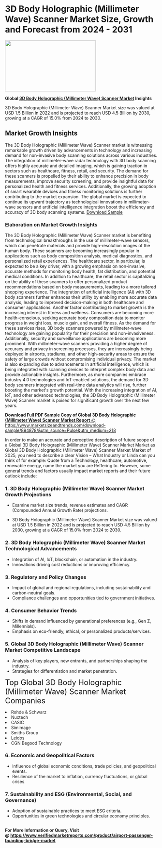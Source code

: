 <H1>3D Body Holographic (Millimeter Wave) Scanner Market Size, Growth and Forecast from 2024 - 2031</H1><img class="aligncenter size-medium wp-image-584254" src="https://thirdeyenews.in/wp-content/uploads/2024/09/Global-Market-Research-300x168.jpeg" alt="" width="300" height="168" /><p><strong>Global&nbsp;<a href="https://www.marketsizeandtrends.com/download-sample/894878/&amp;utm_source=Pulse&amp;utm_medium=218">3D Body Holographic (Millimeter Wave) Scanner Market</a> Insights</strong></p><p>3D Body Holographic (Millimeter Wave) Scanner Market size was valued at USD 1.5 Billion in 2022 and is projected to reach USD 4.5 Billion by 2030, growing at a CAGR of 15.0% from 2024 to 2030.</p><p><h2>Market Growth Insights</h2> The 3D Body Holographic (Millimeter Wave) Scanner market is witnessing remarkable growth driven by advancements in technology and increasing demand for non-invasive body scanning solutions across various industries. The integration of millimeter-wave radar technology with 3D body scanning offers highly accurate and detailed imaging, which is gaining traction in sectors such as healthcare, fitness, retail, and security. The demand for these scanners is propelled by their ability to enhance precision in body measurements, improve security screening, and provide insightful data for personalized health and fitness services. Additionally, the growing adoption of smart wearable devices and fitness monitoring solutions is further contributing to the market expansion. The global market is expected to continue its upward trajectory as technological innovations in millimeter-wave sensors and artificial intelligence integration boost the efficiency and accuracy of 3D body scanning systems. <a href="download_sample_link_here">Download Sample</a> <h3>Elaboration on Market Growth Insights</h3> The 3D Body Holographic (Millimeter Wave) Scanner market is benefiting from technological breakthroughs in the use of millimeter-wave sensors, which can penetrate materials and provide high-resolution images of the human body. These scanners are becoming increasingly popular in applications such as body composition analysis, medical diagnostics, and personalized retail experiences. The healthcare sector, in particular, is expected to be a key driver, with a growing emphasis on non-invasive, accurate methods for monitoring body health, fat distribution, and potential medical conditions. In addition to healthcare, the retail sector is capitalizing on the ability of these scanners to offer personalized product recommendations based on body measurements, leading to a more tailored shopping experience. The integration of artificial intelligence (AI) with 3D body scanners further enhances their utility by enabling more accurate data analysis, leading to improved decision-making in both healthcare and consumer applications. Another factor contributing to market growth is the increasing interest in fitness and wellness. Consumers are becoming more health-conscious, seeking accurate body composition data to monitor progress in weight loss, muscle gain, and overall fitness. As the demand for these services rises, 3D body scanners powered by millimeter-wave technology are gaining popularity for their precision and non-invasiveness. Additionally, security and surveillance applications are becoming more prominent. With millimeter-wave scanners providing a higher degree of accuracy and privacy in screening processes, they are increasingly being deployed in airports, stadiums, and other high-security areas to ensure the safety of large crowds without compromising individual privacy. The market is also expanding due to advancements in artificial intelligence, which is being integrated with scanning devices to interpret complex body data and provide actionable insights. Furthermore, as more companies embrace Industry 4.0 technologies and IoT-enabled solutions, the demand for 3D body scanners integrated with real-time data analytics will rise, further boosting the market's growth potential. With the increasing integration of AI, IoT, and other advanced technologies, the 3D Body Holographic (Millimeter Wave) Scanner market is poised for significant growth over the next few years. <a href="get_more_link_here"></p><p><span class=""><strong>Download Full PDF Sample Copy of Global 3D Body Holographic (Millimeter Wave) Scanner Market Report</strong> @ <a href="https://www.marketsizeandtrends.com/download-sample/894878/&amp;utm_source=Pulse&amp;utm_medium=218" target="_blank">https://www.marketsizeandtrends.com/download-sample/894878/&amp;utm_source=Pulse&amp;utm_medium=218</a></span></p><p>In order to make an accurate and perceptive description of future scope of a Global&nbsp;3D Body Holographic (Millimeter Wave) Scanner Market Market as Global&nbsp;3D Body Holographic (Millimeter Wave) Scanner Market Market of 2025, you need to describe a clear Vision &ndash; What Industry or Linda can you think of for example: Quote from a Technology, healthcare, automotive, renewable energy, name the market you are Reffering to. However, some general trends and factors usually impact market reports and their future outlook include:</p><h3>1.&nbsp;<strong>3D Body Holographic (Millimeter Wave) Scanner Market Growth Projections</strong></h3><ul><li>Examine market size trends, revenue estimates and CAGR (Compounded Annual Growth Rate) projections.</li><li><p>3D Body Holographic (Millimeter Wave) Scanner Market size was valued at USD 1.5 Billion in 2022 and is projected to reach USD 4.5 Billion by 2030, growing at a CAGR of 15.0% from 2024 to 2030.</p></li></ul><h3>2.&nbsp;<strong>3D Body Holographic (Millimeter Wave) Scanner Market Technological Advancements</strong></h3><ul><li>Integration of AI, IoT, blockchain, or automation in the industry.</li><li>Innovations driving cost reductions or improving efficiency.</li></ul><h3>3.&nbsp;<strong>Regulatory and Policy Changes</strong></h3><ul><li>Impact of global and regional regulations, including sustainability and carbon-neutral goals.</li><li>Compliance challenges and opportunities tied to government initiatives.</li></ul><h3>4.&nbsp;<strong>Consumer Behavior Trends</strong></h3><ul><li>Shifts in demand influenced by generational preferences (e.g., Gen Z, Millennials).</li><li>Emphasis on eco-friendly, ethical, or personalized products/services.</li></ul><h3>5.&nbsp;<strong>Global 3D Body Holographic (Millimeter Wave) Scanner Market Competitive Landscape</strong></h3><ul><li>Analysis of key players, new entrants, and partnerships shaping the industry.</li><li>Strategies for differentiation and market penetration.</li></ul><p data-pm-slice="1 1 []"><span style="color: inherit; font-family: inherit; font-size: 25px;">Top Global 3D Body Holographic (Millimeter Wave) Scanner Market Companies</span></p><div class="" data-test-id=""><p><li>Rohde & Schwarz</li><li> Nuctech</li><li> CASIC</li><li> Simimage</li><li> Smiths Group</li><li> Leidos</li><li> CGN Begood Technology</li></p></div><h3>6.&nbsp;<strong>Economic and Geopolitical Factors</strong></h3><ul><li>Influence of global economic conditions, trade policies, and geopolitical events.</li><li>Resilience of the market to inflation, currency fluctuations, or global crises.</li></ul><h3>7.&nbsp;<strong>Sustainability and ESG (Environmental, Social, and Governance)</strong></h3><ul><li>Adoption of sustainable practices to meet ESG criteria.</li><li>Opportunities in green technologies and circular economy principles.</li></ul><h2><strong style="font-size: 14px;">For More Information or Query, Visit @&nbsp;</strong><a style="background-color: #ffffff; font-size: 14px;" href="https://www.marketsizeandtrends.com/report/3d-body-holographic-millimeter-wave-scanner-market/" target="_blank">https://www.verifiedmarketreports.com/product/airport-passenger-boarding-bridge-market</a></h2>
